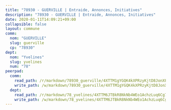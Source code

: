 ```yaml
---
title: "78930 - GUERVILLE | Entraide, Annonces, Initiatives"
description: "78930 - GUERVILLE | Entraide, Annonces, Initiatives"
date: 2020-01-11T14:09:21+09:00
collapsible: false
layout: commune
comm:
  nom: "GUERVILLE"
  slug: guerville
  cp: "78930"
dept:
  nom: "Yvelines"
  slug: yvelines
  num: "78"
peerpad:
  comm:
    read_path: /r/markdown/78930_guerville/4XTTM1gYGQK4kXPRzyKjtD8JonXFkWUKGKGJ8hawqwf6yGtxz
    write_path: /w/markdown/78930_guerville/4XTTM1gYGQK4kXPRzyKjtD8JonXFkWUKGKGJ8hawqwf6yGtxz-K3TgU13hMYEhtx2PsJBd5wRq47ZY3ininp3TX26mAkkQMLtZgkgYk8gVTK4jadD49TvzcPBY22tqfGDvLxNc6rsMJdzr6Hifzzcc57fxXBTVhNbCyTFkEEJANqgynyxULRKzr2vv
  dept:
    read_path: /r/markdown/78_yvelines/4XTTM6JTBkR8NkNb4WEo1AchzLuq6Cg73ydg7w9pErcQZA13p
    write_path: /w/markdown/78_yvelines/4XTTM6JTBkR8NkNb4WEo1AchzLuq6Cg73ydg7w9pErcQZA13p-K3TgUBFRQCPZwoWqJkunXeSjdgbtU3xzUSsui8DBc3rCTw6mbo4gNvfQRdE99JD3AnVW7fzseq687LKfGWCfAPajih5ByiZ3SpFz1r449oWaDnM5BHKZTbYtf6pEhRvzWbcazhrS
---
```


